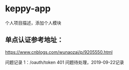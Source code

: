 # keppy-app
个人项目描述，添加个人模块
## 单点认证参考地址：
https://www.cnblogs.com/wunaozai/p/9205550.html

问题记录
1：/oauth/token 401 问题待处理，2019-09-22记录

